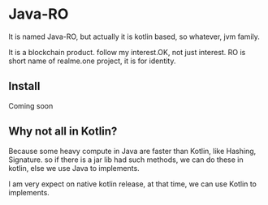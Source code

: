 # Java-RO

It is named Java-RO, but actually it is kotlin based, so whatever, jvm family.

It is a blockchain product. follow my interest.OK, not just interest.
RO is short name of realme.one project, it is for identity. 

## Install

Coming soon

## Why not all in Kotlin?
Because some heavy compute in Java are faster than Kotlin, like Hashing, Signature.
so if there is a jar lib had such methods, we can do these in kotlin, else we use Java to implements.

I am very expect on native kotlin release, at that time, we can use Kotlin to implements.    